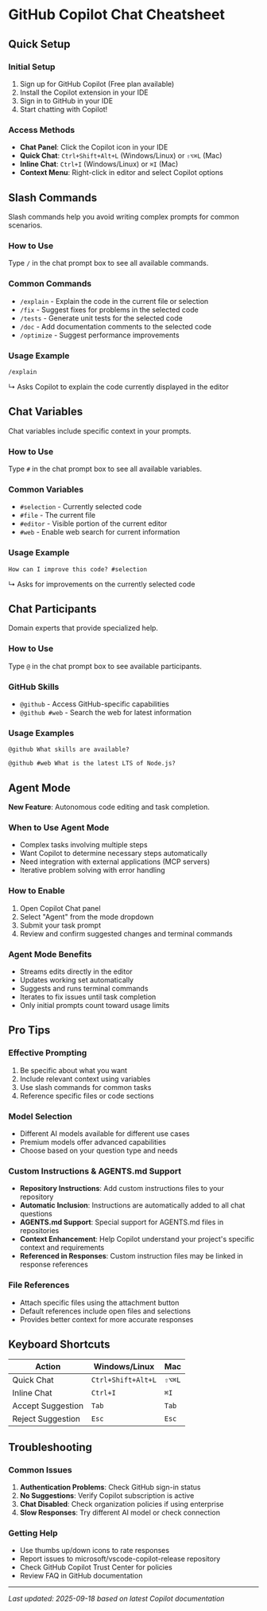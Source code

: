 # GitHub Copilot Chat Cheatsheet

## Quick Setup

### Initial Setup
1. Sign up for GitHub Copilot (Free plan available)
2. Install the Copilot extension in your IDE
3. Sign in to GitHub in your IDE
4. Start chatting with Copilot!

### Access Methods
- **Chat Panel**: Click the Copilot icon in your IDE
- **Quick Chat**: `Ctrl+Shift+Alt+L` (Windows/Linux) or `⇧⌥⌘L` (Mac)
- **Inline Chat**: `Ctrl+I` (Windows/Linux) or `⌘I` (Mac)
- **Context Menu**: Right-click in editor and select Copilot options

## Slash Commands

Slash commands help you avoid writing complex prompts for common scenarios.

### How to Use
Type `/` in the chat prompt box to see all available commands.

### Common Commands
- `/explain` - Explain the code in the current file or selection
- `/fix` - Suggest fixes for problems in the selected code
- `/tests` - Generate unit tests for the selected code
- `/doc` - Add documentation comments to the selected code
- `/optimize` - Suggest performance improvements

### Usage Example
```
/explain
```
↳ Asks Copilot to explain the code currently displayed in the editor

## Chat Variables

Chat variables include specific context in your prompts.

### How to Use
Type `#` in the chat prompt box to see all available variables.

### Common Variables
- `#selection` - Currently selected code
- `#file` - The current file
- `#editor` - Visible portion of the current editor
- `#web` - Enable web search for current information

### Usage Example
```
How can I improve this code? #selection
```
↳ Asks for improvements on the currently selected code

## Chat Participants

Domain experts that provide specialized help.

### How to Use
Type `@` in the chat prompt box to see available participants.

### GitHub Skills
- `@github` - Access GitHub-specific capabilities
- `@github #web` - Search the web for latest information

### Usage Examples
```
@github What skills are available?
```
```
@github #web What is the latest LTS of Node.js?
```

## Agent Mode

**New Feature**: Autonomous code editing and task completion.

### When to Use Agent Mode
- Complex tasks involving multiple steps
- Want Copilot to determine necessary steps automatically
- Need integration with external applications (MCP servers)
- Iterative problem solving with error handling

### How to Enable
1. Open Copilot Chat panel
2. Select "Agent" from the mode dropdown
3. Submit your task prompt
4. Review and confirm suggested changes and terminal commands

### Agent Mode Benefits
- Streams edits directly in the editor
- Updates working set automatically
- Suggests and runs terminal commands
- Iterates to fix issues until task completion
- Only initial prompts count toward usage limits

## Pro Tips

### Effective Prompting
1. Be specific about what you want
2. Include relevant context using variables
3. Use slash commands for common tasks
4. Reference specific files or code sections

### Model Selection
- Different AI models available for different use cases
- Premium models offer advanced capabilities
- Choose based on your question type and needs

### Custom Instructions & AGENTS.md Support
- **Repository Instructions**: Add custom instructions files to your repository
- **Automatic Inclusion**: Instructions are automatically added to all chat questions
- **AGENTS.md Support**: Special support for AGENTS.md files in repositories
- **Context Enhancement**: Help Copilot understand your project's specific context and requirements
- **Referenced in Responses**: Custom instruction files may be linked in response references

### File References
- Attach specific files using the attachment button
- Default references include open files and selections
- Provides better context for more accurate responses

## Keyboard Shortcuts

| Action | Windows/Linux | Mac |
|--------|---------------|-----|
| Quick Chat | `Ctrl+Shift+Alt+L` | `⇧⌥⌘L` |
| Inline Chat | `Ctrl+I` | `⌘I` |
| Accept Suggestion | `Tab` | `Tab` |
| Reject Suggestion | `Esc` | `Esc` |

## Troubleshooting

### Common Issues
1. **Authentication Problems**: Check GitHub sign-in status
2. **No Suggestions**: Verify Copilot subscription is active
3. **Chat Disabled**: Check organization policies if using enterprise
4. **Slow Responses**: Try different AI model or check connection

### Getting Help
- Use thumbs up/down icons to rate responses
- Report issues to microsoft/vscode-copilot-release repository
- Check GitHub Copilot Trust Center for policies
- Review FAQ in GitHub documentation

---

*Last updated: 2025-09-18 based on latest Copilot documentation*